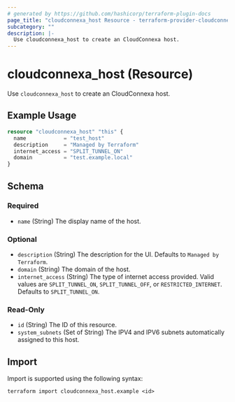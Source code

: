 ```yaml
---
# generated by https://github.com/hashicorp/terraform-plugin-docs
page_title: "cloudconnexa_host Resource - terraform-provider-cloudconnexa"
subcategory: ""
description: |-
  Use cloudconnexa_host to create an CloudConnexa host.
---
```


# cloudconnexa_host (Resource)

Use `cloudconnexa_host` to create an CloudConnexa host.

## Example Usage

```terraform
resource "cloudconnexa_host" "this" {
  name            = "test_host"
  description     = "Managed by Terraform"
  internet_access = "SPLIT_TUNNEL_ON"
  domain          = "test.example.local"
}
```

<!-- schema generated by tfplugindocs -->
## Schema

### Required

- `name` (String) The display name of the host.

### Optional

- `description` (String) The description for the UI. Defaults to `Managed by Terraform`.
- `domain` (String) The domain of the host.
- `internet_access` (String) The type of internet access provided. Valid values are `SPLIT_TUNNEL_ON`, `SPLIT_TUNNEL_OFF`, or `RESTRICTED_INTERNET`. Defaults to `SPLIT_TUNNEL_ON`.

### Read-Only

- `id` (String) The ID of this resource.
- `system_subnets` (Set of String) The IPV4 and IPV6 subnets automatically assigned to this host.

## Import

Import is supported using the following syntax:

```shell
terraform import cloudconnexa_host.example <id>
```
